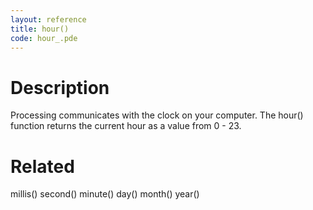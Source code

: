 ```yaml
---
layout: reference
title: hour()
code: hour_.pde
---
```


# Description

Processing communicates with the clock on your computer. The hour() function returns the current hour as a value from 0 - 23.

# Related

millis()
second()
minute()
day()
month()
year()
